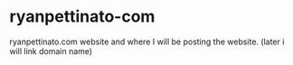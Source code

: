 # ryanpettinato-com
ryanpettinato.com website and where I will be posting the website. (later i will link domain name)
